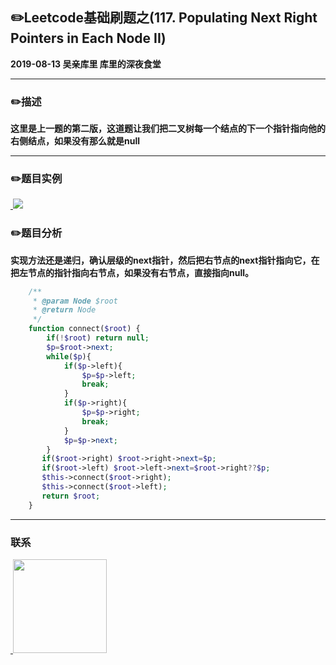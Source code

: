 ## :pencil2:Leetcode基础刷题之(117. Populating Next Right Pointers in Each Node II)
**2019-08-13 吴亲库里 库里的深夜食堂**
****
### :pencil2:描述
**这里是上一题的第二版，这道题让我们把二叉树每一个结点的下一个指针指向他的右侧结点，如果没有那么就是null**
****
### :pencil2:题目实例
<a href="https://github.com/wuqinqiang/">
​    <img src="https://github.com/wuqinqiang/Lettcode-php/blob/master/images/117.png">
</a> 

### :pencil2:题目分析

**实现方法还是递归，确认层级的next指针，然后把右节点的next指针指向它，在把左节点的指针指向右节点，如果没有右节点，直接指向null。**
```php
    /**
     * @param Node $root
     * @return Node
     */
    function connect($root) {
        if(!$root) return null;
        $p=$root->next;
        while($p){
            if($p->left){
                $p=$p->left;
                break;
            }
            if($p->right){
                $p=$p->right;
                break;
            }
            $p=$p->next;
        }
       if($root->right) $root->right->next=$p;
       if($root->left) $root->left->next=$root->right??$p;
       $this->connect($root->right);
       $this->connect($root->left);
       return $root;
    }

```
****

### 联系

<a href="https://github.com/wuqinqiang/">
​    <img src="https://github.com/wuqinqiang/Lettcode-php/blob/master/qrcode_for_gh_c194f9d4cdb1_430.jpg" width="150px" height="150px">
</a> 
   
    
    
    

